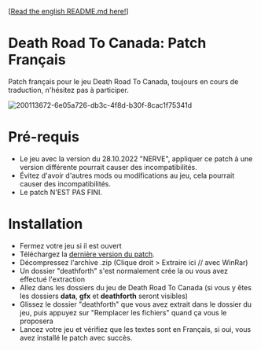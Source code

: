 [[Read the english README.md here!](https://github.com/Limeen/death-road-to-canada-fr/blob/main/README_english.md)]
# Death Road To Canada: Patch Français
Patch français pour le jeu Death Road To Canada, 
toujours en cours de traduction, n'hésitez pas à participer.

![200113672-6e05a726-db3c-4f8d-b30f-8cac1f75341d](https://user-images.githubusercontent.com/56938765/200358392-2511ac2a-b6c8-4601-9870-331ef7f11807.png)


# Pré-requis
- Le jeu avec la version du 28.10.2022 "NERVE", appliquer ce patch à une version différente pourrait causer des incompatibilités.
- Évitez d'avoir d'autres mods ou modifications au jeu, cela pourrait causer des incompatibilités.
- Le patch N'EST PAS FINI.

# Installation
- Fermez votre jeu si il est ouvert
- Téléchargez la [dernière version du patch](https://github.com/Limeen/death-road-to-canada-fr/releases/download/Incomplet/deathforth.zip).
- Décompressez l'archive .zip (Clique droit > Extraire ici // avec WinRar)
- Un dossier "deathforth" s'est normalement crée la ou vous avez effectué l'extraction
- Allez dans les dossiers du jeu de Death Road To Canada (si vous y êtes les dossiers **data**, **gfx** et **deathforth** seront visibles)
- Glissez le dossier "deathforth" que vous avez extrait dans le dossier du jeu, puis appuyez sur "Remplacer les fichiers" quand ça vous le proposera
- Lancez votre jeu et vérifiez que les textes sont en Français, si oui, vous avez installé le patch avec succès.
